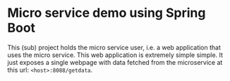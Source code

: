 # Micro service demo using Spring Boot
This (sub) project holds the micro service user, i.e. a web application that
uses the micro service. This web application is extremely simple simple. It just
exposes a single webpage with data fetched from the microservice at this
url: `<host>:8088/getdata`.


